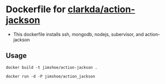 # Dockerfile for [clarkda/action-jackson](https://github.com/clarkda/action-jackson)
* This dockerfile installs ssh, mongodb, nodejs, subervisor, and action-jackson

## Usage
```
docker build -t jimshoe/action-jackson .
```
```
docker run -d -P jimshoe/action_jackson
```
